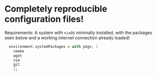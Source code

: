 # Completely reproducible configuration files!

Requirements: A system with `nixOS` minimally installed, with the packages seen below and a working internet connection already loaded!

```nix
  environment.systemPackages = with pkgs; [
    cmake
    wget
    vim
    git
    ];
```
